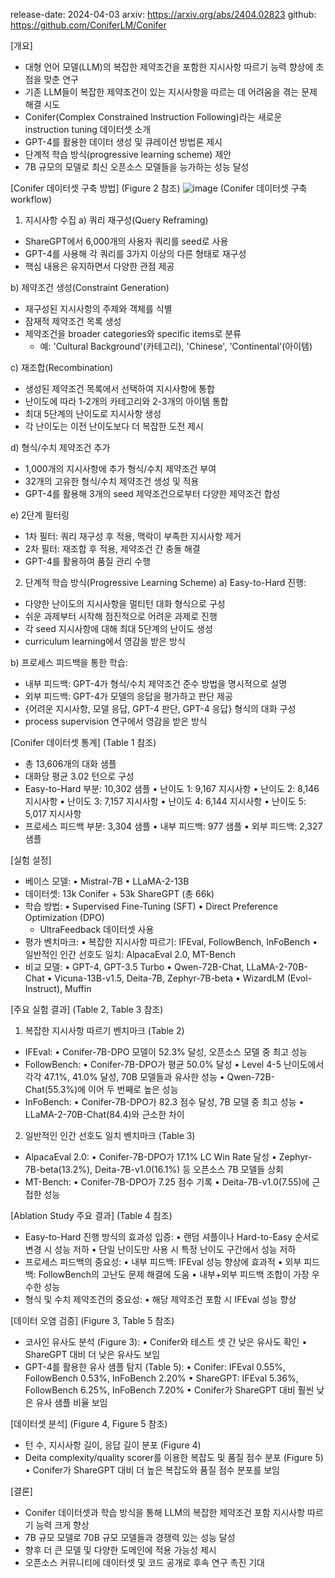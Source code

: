 release-date: 2024-04-03
arxiv: https://arxiv.org/abs/2404.02823
github: https://github.com/ConiferLM/Conifer

[개요]
- 대형 언어 모델(LLM)의 복잡한 제약조건을 포함한 지시사항 따르기 능력 향상에 초점을 맞춘 연구
- 기존 LLM들이 복잡한 제약조건이 있는 지시사항을 따르는 데 어려움을 겪는 문제 해결 시도
- Conifer(Complex Constrained Instruction Following)라는 새로운 instruction tuning 데이터셋 소개
- GPT-4를 활용한 데이터 생성 및 큐레이션 방법론 제시
- 단계적 학습 방식(progressive learning scheme) 제안
- 7B 규모의 모델로 최신 오픈소스 모델들을 능가하는 성능 달성

[Conifer 데이터셋 구축 방법] (Figure 2 참조)
![image](https://github.com/user-attachments/assets/318c9043-c991-440a-94c6-f5878c22f144)
(Conifer 데이터셋 구축 workflow)

1. 지시사항 수집
a) 쿼리 재구성(Query Reframing)
- ShareGPT에서 6,000개의 사용자 쿼리를 seed로 사용
- GPT-4를 사용해 각 쿼리를 3가지 이상의 다른 형태로 재구성
- 핵심 내용은 유지하면서 다양한 관점 제공

b) 제약조건 생성(Constraint Generation)
- 재구성된 지시사항의 주제와 객체를 식별
- 잠재적 제약조건 목록 생성
- 제약조건을 broader categories와 specific items로 분류
  - 예: 'Cultural Background'(카테고리), 'Chinese', 'Continental'(아이템)

c) 재조합(Recombination)
- 생성된 제약조건 목록에서 선택하여 지시사항에 통합
- 난이도에 따라 1-2개의 카테고리와 2-3개의 아이템 통합
- 최대 5단계의 난이도로 지시사항 생성
- 각 난이도는 이전 난이도보다 더 복잡한 도전 제시

d) 형식/수치 제약조건 추가
- 1,000개의 지시사항에 추가 형식/수치 제약조건 부여
- 32개의 고유한 형식/수치 제약조건 생성 및 적용
- GPT-4를 활용해 3개의 seed 제약조건으로부터 다양한 제약조건 합성

e) 2단계 필터링
- 1차 필터: 쿼리 재구성 후 적용, 맥락이 부족한 지시사항 제거
- 2차 필터: 재조합 후 적용, 제약조건 간 충돌 해결
- GPT-4를 활용하여 품질 관리 수행

2. 단계적 학습 방식(Progressive Learning Scheme)
a) Easy-to-Hard 진행: 
- 다양한 난이도의 지시사항을 멀티턴 대화 형식으로 구성
- 쉬운 과제부터 시작해 점진적으로 어려운 과제로 진행
- 각 seed 지시사항에 대해 최대 5단계의 난이도 생성
- curriculum learning에서 영감을 받은 방식

b) 프로세스 피드백을 통한 학습:
- 내부 피드백: GPT-4가 형식/수치 제약조건 준수 방법을 명시적으로 설명
- 외부 피드백: GPT-4가 모델의 응답을 평가하고 판단 제공
- {어려운 지시사항, 모델 응답, GPT-4 판단, GPT-4 응답} 형식의 대화 구성
- process supervision 연구에서 영감을 받은 방식

[Conifer 데이터셋 통계] (Table 1 참조)
- 총 13,606개의 대화 샘플
- 대화당 평균 3.02 턴으로 구성
- Easy-to-Hard 부분: 10,302 샘플
  • 난이도 1: 9,167 지시사항
  • 난이도 2: 8,146 지시사항
  • 난이도 3: 7,157 지시사항
  • 난이도 4: 6,144 지시사항
  • 난이도 5: 5,017 지시사항
- 프로세스 피드백 부분: 3,304 샘플
  • 내부 피드백: 977 샘플
  • 외부 피드백: 2,327 샘플

[실험 설정]
- 베이스 모델: 
  • Mistral-7B
  • LLaMA-2-13B
- 데이터셋: 13k Conifer + 53k ShareGPT (총 66k)
- 학습 방법: 
  • Supervised Fine-Tuning (SFT)
  • Direct Preference Optimization (DPO)
    - UltraFeedback 데이터셋 사용
- 평가 벤치마크:
  • 복잡한 지시사항 따르기: IFEval, FollowBench, InFoBench
  • 일반적인 인간 선호도 일치: AlpacaEval 2.0, MT-Bench
- 비교 모델: 
  • GPT-4, GPT-3.5 Turbo
  • Qwen-72B-Chat, LLaMA-2-70B-Chat
  • Vicuna-13B-v1.5, Deita-7B, Zephyr-7B-beta
  • WizardLM (Evol-Instruct), Muffin

[주요 실험 결과] (Table 2, Table 3 참조)
1. 복잡한 지시사항 따르기 벤치마크 (Table 2)
- IFEval: 
  • Conifer-7B-DPO 모델이 52.3% 달성, 오픈소스 모델 중 최고 성능
- FollowBench:
  • Conifer-7B-DPO가 평균 50.0% 달성
  • Level 4-5 난이도에서 각각 47.1%, 41.0% 달성, 70B 모델들과 유사한 성능
  • Qwen-72B-Chat(55.3%)에 이어 두 번째로 높은 성능
- InFoBench:
  • Conifer-7B-DPO가 82.3 점수 달성, 7B 모델 중 최고 성능
  • LLaMA-2-70B-Chat(84.4)와 근소한 차이

2. 일반적인 인간 선호도 일치 벤치마크 (Table 3)
- AlpacaEval 2.0:
  • Conifer-7B-DPO가 17.1% LC Win Rate 달성
  • Zephyr-7B-beta(13.2%), Deita-7B-v1.0(16.1%) 등 오픈소스 7B 모델들 상회
- MT-Bench:
  • Conifer-7B-DPO가 7.25 점수 기록
  • Deita-7B-v1.0(7.55)에 근접한 성능

[Ablation Study 주요 결과] (Table 4 참조)
- Easy-to-Hard 진행 방식의 효과성 입증:
  • 랜덤 셔플이나 Hard-to-Easy 순서로 변경 시 성능 저하
  • 단일 난이도만 사용 시 특정 난이도 구간에서 성능 저하
- 프로세스 피드백의 중요성:
  • 내부 피드백: IFEval 성능 향상에 효과적
  • 외부 피드백: FollowBench의 고난도 문제 해결에 도움
  • 내부+외부 피드백 조합이 가장 우수한 성능
- 형식 및 수치 제약조건의 중요성:
  • 해당 제약조건 포함 시 IFEval 성능 향상

[데이터 오염 검증] (Figure 3, Table 5 참조)
- 코사인 유사도 분석 (Figure 3): 
  • Conifer와 테스트 셋 간 낮은 유사도 확인
  • ShareGPT 대비 더 낮은 유사도 보임
- GPT-4를 활용한 유사 샘플 탐지 (Table 5): 
  • Conifer: IFEval 0.55%, FollowBench 0.53%, InFoBench 2.20%
  • ShareGPT: IFEval 5.36%, FollowBench 6.25%, InFoBench 7.20%
  • Conifer가 ShareGPT 대비 훨씬 낮은 유사 샘플 비율 보임

[데이터셋 분석] (Figure 4, Figure 5 참조)
- 턴 수, 지시사항 길이, 응답 길이 분포 (Figure 4)
- Deita complexity/quality scorer를 이용한 복잡도 및 품질 점수 분포 (Figure 5)
  • Conifer가 ShareGPT 대비 더 높은 복잡도와 품질 점수 분포를 보임

[결론]
- Conifer 데이터셋과 학습 방식을 통해 LLM의 복잡한 제약조건 포함 지시사항 따르기 능력 크게 향상
- 7B 규모 모델로 70B 규모 모델들과 경쟁력 있는 성능 달성
- 향후 더 큰 모델 및 다양한 도메인에 적용 가능성 제시
- 오픈소스 커뮤니티에 데이터셋 및 코드 공개로 후속 연구 촉진 기대
